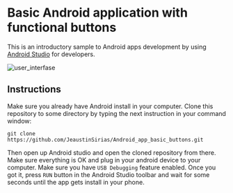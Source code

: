 # Basic Android application with functional buttons
This is an introductory sample to Android apps development by using [Android Studio](https://developer.android.com/studio) for developers. 

![user_interfase](https://i.imgur.com/3nNk214.jpg)

## Instructions
Make sure you already have Android install in your computer. Clone this repository to some directory by typing the next instruction in your command window:

```
git clone https://github.com/JeaustinSirias/Android_app_basic_buttons.git

```
Then open up Android studio and open the cloned repository from there. Make sure everything is OK and plug in your android device to your computer. Make sure you have `USB Debugging` feature enabled. Once you got it, press `RUN` button in the Android Studio toolbar and wait for some seconds until the app gets install in your phone.
